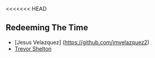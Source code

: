 <<<<<<< HEAD



## Redeeming The Time

* [Jesus Velazquez] (https://github.com/jmvelazquez2)
* [Trevor Shelton](https://github.com/trevorleeshelton)

